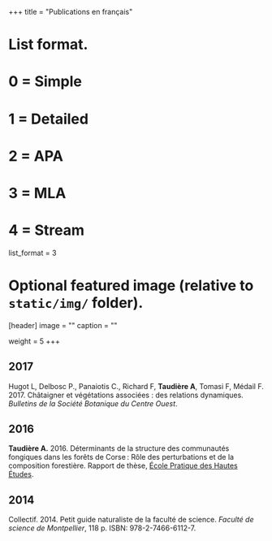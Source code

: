 +++
title = "Publications en français"
# List format.
#   0 = Simple
#   1 = Detailed
#   2 = APA
#   3 = MLA
#   4 = Stream
list_format = 3

# Optional featured image (relative to `static/img/` folder).
[header]
image = ""
caption = ""

weight = 5
+++

## 2017

Hugot L, Delbosc P., Panaiotis C., Richard F, **Taudière A**, Tomasi F, Médail F. 2017. Châtaigner et végétations associées : des relations dynamiques. <em>Bulletins de la Société Botanique du Centre Ouest</em>.

## 2016

**Taudière A.** 2016. Déterminants de la structure des communautés fongiques dans les forêts de Corse : Rôle des perturbations et de la composition forestière. Rapport de thèse, <a href="https://www.ephe.fr">École Pratique des Hautes Études</a>. <a href="http://www.theses.fr/s108296"><i class="fas fa-external-link-alt"></i> <a href="https://www.researchgate.net/publication/315812691_Determinants_de_la_structure_des_communautes_fongiques_dans_les_forets_de_Corse_Role_des_perturbations_et_de_la_composition_forestiere"><i class="far fa-file-pdf"></i></a>

## 2014

Collectif. 2014. Petit guide naturaliste de la faculté de science. <em>Faculté de science de Montpellier</em>, 118 p. ISBN: 978-2-7466-6112-7. <a href="https://www.researchgate.net/publication/281268109_Petit_guide_naturaliste_de_la_faculte_de_science"><i class="far fa-file-pdf"></i></a>
